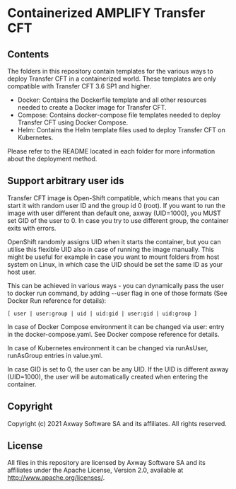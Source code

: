 # Containerized AMPLIFY Transfer CFT 

## Contents
The folders in this repository contain templates for the various ways to deploy Transfer CFT in a containerized world. These templates are only compatible with Transfer CFT 3.6 SP1 and higher.
- Docker:  Contains the Dockerfile template and all other resources needed to create a Docker image for Transfer CFT.
- Compose: Contains docker-compose file templates needed to deploy Transfer CFT using Docker Compose.
- Helm:    Contains the Helm template files used to deploy Transfer CFT on Kubernetes.

Please refer to the README located in each folder for more information about the deployment method.

## Support arbitrary user ids
Transfer CFT image is Open-Shift compatible, which means that you can start it with random user ID and the group id 0 (root). If you want to run the image with user different than default one, axway (UID=1000), you MUST set GID of the user to 0. In case you try to use different group, the container exits with errors.

OpenShift randomly assigns UID when it starts the container, but you can utilise this flexible UID also in case of running the image manually. This might be useful for example in case you want to mount folders from host system on Linux, in which case the UID should be set the same ID as your host user.

This can be achieved in various ways - you can dynamically pass the user to docker run command, by adding --user flag in one of those formats (See Docker Run reference for details):

` [ user | user:group | uid | uid:gid | user:gid | uid:group ] `

In case of Docker Compose environment it can be changed via user: entry in the docker-compose.yaml. See Docker compose reference for details.

In case of Kubernetes environment it can be changed via runAsUser, runAsGroup entries in value.yml.

In case GID is set to 0, the user can be any UID. If the UID is different axway (UID=1000), the user will be automatically created when entering the container.

## Copyright

Copyright (c) 2021 Axway Software SA and its affiliates. All rights reserved.

## License

All files in this repository are licensed by Axway Software SA and its affiliates under the Apache License, Version 2.0, available at http://www.apache.org/licenses/.
